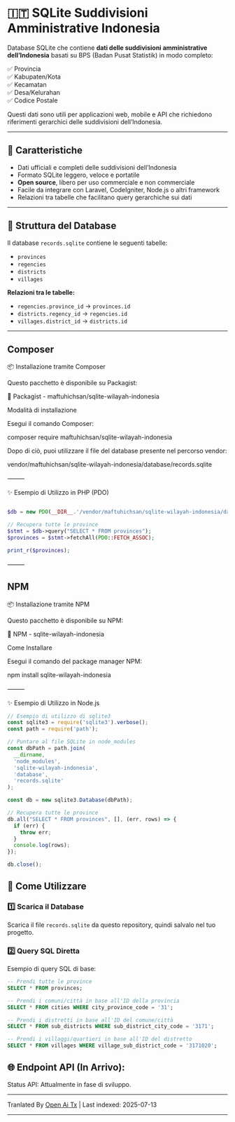 # 🇮🇹 SQLite Suddivisioni Amministrative Indonesia

Database SQLite che contiene **dati delle suddivisioni amministrative dell’Indonesia** basati su BPS (Badan Pusat Statistik) in modo completo:

✅ Provincia  
✅ Kabupaten/Kota  
✅ Kecamatan  
✅ Desa/Kelurahan <br>
✅ Codice Postale

Questi dati sono utili per applicazioni web, mobile e API che richiedono riferimenti gerarchici delle suddivisioni dell’Indonesia.

---

## 🎯 Caratteristiche

- Dati ufficiali e completi delle suddivisioni dell’Indonesia
- Formato SQLite leggero, veloce e portatile
- **Open source**, libero per uso commerciale e non commerciale
- Facile da integrare con Laravel, CodeIgniter, Node.js o altri framework
- Relazioni tra tabelle che facilitano query gerarchiche sui dati

---
## 📂 Struttura del Database

Il database `records.sqlite` contiene le seguenti tabelle:

- `provinces`
- `regencies`
- `districts`
- `villages`

**Relazioni tra le tabelle:**

- `regencies.province_id` → `provinces.id`
- `districts.regency_id` → `regencies.id`
- `villages.district_id` → `districts.id`

---

## Composer

📦 Installazione tramite Composer

Questo pacchetto è disponibile su Packagist:

🔗 Packagist - maftuhichsan/sqlite-wilayah-indonesia

Modalità di installazione

Esegui il comando Composer:

composer require maftuhichsan/sqlite-wilayah-indonesia

Dopo di ciò, puoi utilizzare il file del database presente nel percorso vendor:

vendor/maftuhichsan/sqlite-wilayah-indonesia/database/records.sqlite


⸻

✨ Esempio di Utilizzo in PHP (PDO)

```php

$db = new PDO(__DIR__.'/vendor/maftuhichsan/sqlite-wilayah-indonesia/database/records.sqlite');

// Recupera tutte le province
$stmt = $db->query("SELECT * FROM provinces");
$provinces = $stmt->fetchAll(PDO::FETCH_ASSOC);

print_r($provinces);

```
⸻

## NPM

📦 Installazione tramite NPM

Questo pacchetto è disponibile su NPM:

🔗 NPM - sqlite-wilayah-indonesia

Come Installare

Esegui il comando del package manager NPM:

npm install sqlite-wilayah-indonesia

⸻

✨ Esempio di Utilizzo in Node.js

```javascript
// Esempio di utilizzo di sqlite3
const sqlite3 = require('sqlite3').verbose();
const path = require('path');

// Puntare al file SQLite in node_modules
const dbPath = path.join(
  __dirname,
  'node_modules',
  'sqlite-wilayah-indonesia',
  'database',
  'records.sqlite'
);

const db = new sqlite3.Database(dbPath);

// Recupera tutte le province
db.all("SELECT * FROM provinces", [], (err, rows) => {
  if (err) {
    throw err;
  }
  console.log(rows);
});

db.close();
```
## 🚀 Come Utilizzare

### 1️⃣ Scarica il Database

Scarica il file `records.sqlite` da questo repository, quindi salvalo nel tuo progetto.

### 2️⃣ Query SQL Diretta

Esempio di query SQL di base:

```sql
-- Prendi tutte le province
SELECT * FROM provinces;

-- Prendi i comuni/città in base all'ID della provincia
SELECT * FROM cities WHERE city_province_code = '31';

-- Prendi i distretti in base all'ID del comune/città
SELECT * FROM sub_districts WHERE sub_district_city_code = '3171';

-- Prendi i villaggi/quartieri in base all'ID del distretto
SELECT * FROM villages WHERE village_sub_district_code = '3171020';

```
## 🌐 Endpoint API (In Arrivo):

Status API: Attualmente in fase di sviluppo.

---

Tranlated By [Open Ai Tx](https://github.com/OpenAiTx/OpenAiTx) | Last indexed: 2025-07-13

---